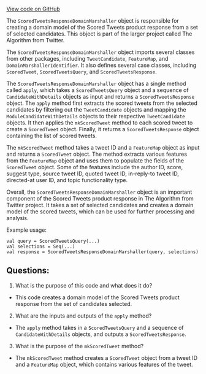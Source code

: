[View code on GitHub](https://github.com/misbahsy/the-algorithm/home-mixer/server/src/main/scala/com/twitter/home_mixer/product/scored_tweets/marshaller/ScoredTweetsResponseDomainMarshaller.scala)

The `ScoredTweetsResponseDomainMarshaller` object is responsible for creating a domain model of the Scored Tweets product response from a set of selected candidates. This object is part of the larger project called The Algorithm from Twitter. 

The `ScoredTweetsResponseDomainMarshaller` object imports several classes from other packages, including `TweetCandidate`, `FeatureMap`, and `DomainMarshallerIdentifier`. It also defines several case classes, including `ScoredTweet`, `ScoredTweetsQuery`, and `ScoredTweetsResponse`. 

The `ScoredTweetsResponseDomainMarshaller` object has a single method called `apply`, which takes a `ScoredTweetsQuery` object and a sequence of `CandidateWithDetails` objects as input and returns a `ScoredTweetsResponse` object. The `apply` method first extracts the scored tweets from the selected candidates by filtering out the `TweetCandidate` objects and mapping the `ModuleCandidateWithDetails` objects to their respective `TweetCandidate` objects. It then applies the `mkScoredTweet` method to each scored tweet to create a `ScoredTweet` object. Finally, it returns a `ScoredTweetsResponse` object containing the list of scored tweets.

The `mkScoredTweet` method takes a tweet ID and a `FeatureMap` object as input and returns a `ScoredTweet` object. The method extracts various features from the `FeatureMap` object and uses them to populate the fields of the `ScoredTweet` object. Some of the features include the author ID, score, suggest type, source tweet ID, quoted tweet ID, in-reply-to tweet ID, directed-at user ID, and topic functionality type. 

Overall, the `ScoredTweetsResponseDomainMarshaller` object is an important component of the Scored Tweets product response in The Algorithm from Twitter project. It takes a set of selected candidates and creates a domain model of the scored tweets, which can be used for further processing and analysis. 

Example usage:

```
val query = ScoredTweetsQuery(...)
val selections = Seq(...)
val response = ScoredTweetsResponseDomainMarshaller(query, selections)
```
## Questions: 
 1. What is the purpose of this code and what does it do?
- This code creates a domain model of the Scored Tweets product response from the set of candidates selected.

2. What are the inputs and outputs of the `apply` method?
- The `apply` method takes in a `ScoredTweetsQuery` and a sequence of `CandidateWithDetails` objects, and outputs a `ScoredTweetsResponse`.

3. What is the purpose of the `mkScoredTweet` method?
- The `mkScoredTweet` method creates a `ScoredTweet` object from a tweet ID and a `FeatureMap` object, which contains various features of the tweet.